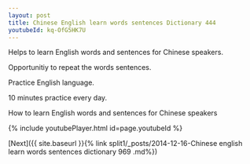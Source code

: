 ```yaml
---
layout: post
title: Chinese English learn words sentences Dictionary 444 
youtubeId: kq-OfG5HK7U
---
```

 
 
Helps to learn English words and sentences for Chinese speakers.

Opportunitiy to repeat the words sentences. 

Practice English language. 
 
10 minutes practice every day. 
 
How to learn English words and sentences for Chinese speakers 
 
{% include youtubePlayer.html id=page.youtubeId %}
 
 
[Next]({{ site.baseurl }}{% link  split1/_posts/2014-12-16-Chinese english learn words sentences dictionary 969 .md%})
 

